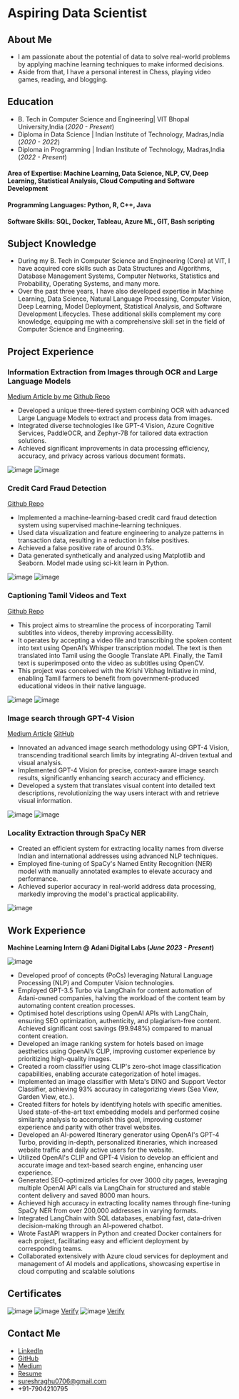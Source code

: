 # Aspiring Data Scientist

## About Me
- I am passionate about the potential of data to solve real-world problems by applying machine learning techniques to make informed decisions.
- Aside from that, I have a personal interest in Chess, playing video games, reading, and blogging.

## Education
- B. Tech in Computer Science and Engineering| VIT Bhopal University,India (_2020 - Present_)
- Diploma in Data Science | Indian Institute of Technology, Madras,India (_2020 - 2022_)
- Diploma in Programming | Indian Institute of Technology, Madras,India (_2022 - Present_)

#### **Area of Expertise:** Machine Learning, Data Science, NLP, CV, Deep Learning, Statistical Analysis, Cloud Computing and Software Development
#### **Programming Languages:** Python, R, C++, Java
#### **Software Skills:** SQL, Docker, Tableau, Azure ML, GIT, Bash scripting

## Subject Knowledge
- During my B. Tech in Computer Science and Engineering (Core) at VIT, I have acquired core skills such as Data Structures and Algorithms, Database Management Systems, Computer Networks, Statistics and Probability, Operating Systems, and many more. 
- Over the past three years, I have also developed expertise in Machine Learning, Data Science, Natural Language Processing, Computer Vision, Deep Learning, Model Deployment, Statistical Analysis, and Software Development Lifecycles. These additional skills complement my core knowledge, equipping me with a comprehensive skill set in the field of Computer Science and Engineering.
  
## Project Experience
### Information Extraction from Images through OCR and Large Language Models
[Medium Article by me](https://medium.com/@sureshraghu0706/from-images-to-insights-3-tiered-data-extraction-from-images-with-ocr-and-large-language-models-0c07754813cc)
[Github Repo](https://github.com/R-Suresh07/Information-Extraction-from-Images)

- Developed a unique three-tiered system combining OCR with advanced Large Language Models to extract and process data from images.
- Integrated diverse technologies like GPT-4 Vision, Azure Cognitive Services, PaddleOCR, and Zephyr-7B for tailored data extraction solutions.
- Achieved significant improvements in data processing efficiency, accuracy, and privacy across various document formats.

![image](https://github.com/R-Suresh07/portfolio/assets/73009007/22ff9a88-435e-4560-9ff3-91a455a81624)
![image](https://github.com/R-Suresh07/portfolio/assets/73009007/245aa4fd-8036-466a-b3c8-8d5f8c9aed9a)

### Credit Card Fraud Detection
[Github Repo](https://github.com/R-Suresh07/Credit-Card-Fraud-Detection-Analysis-and-Modelling-)

- Implemented a machine-learning-based credit card fraud detection system using supervised machine-learning techniques. 
- Used data visualization and feature engineering to analyze patterns in transaction data, resulting in a reduction in false positives. 
- Achieved a false positive rate of around 0.3%.
- Data generated synthetically and analyzed using Matplotlib and Seaborn. Model made using sci-kit learn in Python.

![image](https://github.com/R-Suresh07/portfolio/assets/73009007/5f127051-87a3-437f-80bb-196b4d7496c0)
![image](https://github.com/R-Suresh07/portfolio/assets/73009007/239f2c98-a35d-4c2e-a350-f9173d8a8fb9)

### Captioning Tamil Videos and Text
[Github Repo](https://github.com/R-Suresh07/Automatic_Captioning_Tamil_Videos_and_Text)

- This project aims to streamline the process of incorporating Tamil subtitles into videos, thereby improving accessibility.
- It operates by accepting a video file and transcribing the spoken content into text using OpenAI’s Whisper transcription model. The text is then translated into Tamil using the Google Translate API. Finally, the Tamil text is superimposed onto the video as subtitles using OpenCV. 
- This project was conceived with the Krishi Vibhag Initiative in mind, enabling Tamil farmers to benefit from government-produced educational videos in their native language.

![image](https://github.com/R-Suresh07/portfolio/assets/73009007/a4dad4bc-59f4-4d05-b369-dc4f29b467fe)
![image](https://github.com/R-Suresh07/portfolio/assets/73009007/240eeae2-0292-4eab-9fef-c9b449280323)

### Image search through GPT-4 Vision
[Medium Article](https://medium.com/@sureshraghu0706/revolutionizing-image-search-with-gpt-4-vision-e1fc36fca7e8)
[GitHub](https://github.com/R-Suresh07/Image-Search-using-GPT-4-Vision-API)

- Innovated an advanced image search methodology using GPT-4 Vision, transcending traditional search limits by integrating AI-driven textual and visual analysis.
- Implemented GPT-4 Vision for precise, context-aware image search results, significantly enhancing search accuracy and efficiency.
- Developed a system that translates visual content into detailed text descriptions, revolutionizing the way users interact with and retrieve visual information.

![image](https://github.com/R-Suresh07/portfolio/assets/73009007/2c26f2f2-e9e4-4a32-8dad-b8e5fae3c5e4)
![image](https://github.com/R-Suresh07/portfolio/assets/73009007/11cde319-e83c-4e89-b33d-8438fea87014)

### Locality Extraction through SpaCy NER

- Created an efficient system for extracting locality names from diverse Indian and international addresses using advanced NLP techniques.
- Employed fine-tuning of SpaCy's Named Entity Recognition (NER) model with manually annotated examples to elevate accuracy and performance.
- Achieved superior accuracy in real-world address data processing, markedly improving the model's practical applicability.

![image](https://github.com/R-Suresh07/portfolio/assets/73009007/2704d255-37fc-4318-8b4e-19799b311a0a)

## Work Experience
**Machine Learning Intern @ Adani Digital Labs (_June 2023 - Present_)**


![image](https://github.com/R-Suresh07/portfolio/assets/73009007/62bae3a3-77e5-499e-bf23-d02e589bd1cd)


- Developed proof of concepts (PoCs) leveraging Natural Language Processing (NLP) and Computer Vision technologies.
- Employed GPT-3.5 Turbo via LangChain for content automation of Adani-owned companies, halving the workload of the content team by automating content creation processes.
- Optimised hotel descriptions using OpenAI APIs with LangChain, ensuring SEO optimization, authenticity, and plagiarism-free content. Achieved significant cost savings (99.948%) compared to manual content creation.
- Developed an image ranking system for hotels based on image aesthetics using OpenAI’s CLIP, improving customer experience by prioritizing high-quality images.
- Created a room classifier using CLIP's zero-shot image classification capabilities, enabling accurate categorization of hotel images.
- Implemented an image classifier with Meta's DINO and Support Vector Classifier, achieving 93% accuracy in categorizing views (Sea View, Garden View, etc.).
- Created filters for hotels by identifying hotels with specific amenities. Used state-of-the-art text embedding models and performed cosine similarity analysis to accomplish this goal, improving customer experience and parity with other travel websites.
- Developed an AI-powered Itinerary generator using OpenAI's GPT-4 Turbo, providing in-depth, personalized itineraries, which increased website traffic and daily active users for the website.
- Utilized OpenAI's CLIP and GPT-4 Vision to develop an efficient and accurate image and text-based search engine, enhancing user experience.
- Generated SEO-optimized articles for over 3000 city pages, leveraging multiple OpenAI API calls via LangChain for structured and stable content delivery and saved 8000 man hours.
- Achieved high accuracy in extracting locality names through fine-tuning SpaCy NER from over 200,000 addresses in varying formats.
- Integrated LangChain with SQL databases, enabling fast, data-driven decision-making through an AI-powered chatbot.
- Wrote FastAPI wrappers in Python and created Docker containers for each project, facilitating easy and efficient deployment by corresponding teams.
- Collaborated extensively with Azure cloud services for deployment and management of AI models and applications, showcasing expertise in cloud computing and scalable solutions

## Certificates
![image](https://github.com/R-Suresh07/portfolio/assets/73009007/29f91cf5-c4f7-48a1-93c0-90b43c0b0998)
![image](https://github.com/R-Suresh07/portfolio/assets/73009007/b758f8d9-6261-4f5d-b0d6-cb15222adff6)
[Verify](https://coursera.org/verify/GJYVEZTYBZ2V)
![image](https://github.com/R-Suresh07/portfolio/assets/73009007/4e58e96f-f3c8-4b0e-a28b-b42d91599a5d)
[Verify](https://www.coursera.org/account/accomplishments/verify/5SYMGXWG2BV4)

## Contact Me
- [LinkedIn](https://www.linkedin.com/in/suresh-raghu-8363011b8/)
- [GitHub](https://github.com/R-Suresh07)
- [Medium](https://medium.com/@sureshraghu0706)
- [Resume](https://drive.google.com/file/d/1Rk4mBgYXR8o_29JylCZhcFuhfT3F9zTU/view?usp=sharing)
- sureshraghu0706@gmail.com
- +91-7904210795














